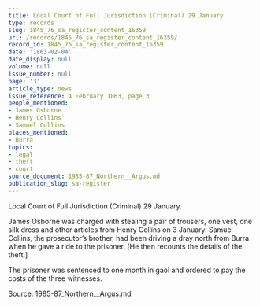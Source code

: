 ```yaml
---
title: Local Court of Full Jurisdiction (Criminal) 29 January.
type: records
slug: 1845_76_sa_register_content_16359
url: /records/1845_76_sa_register_content_16359/
record_id: 1845_76_sa_register_content_16359
date: '1863-02-04'
date_display: null
volume: null
issue_number: null
page: '3'
article_type: news
issue_reference: 4 February 1863, page 3
people_mentioned:
- James Osborne
- Henry Collins
- Samuel Collins
places_mentioned:
- Burra
topics:
- legal
- theft
- court
source_document: 1985-87_Northern__Argus.md
publication_slug: sa-register
---
```


Local Court of Full Jurisdiction (Criminal) 29 January.

James Osborne was charged with stealing a pair of trousers, one vest, one silk dress and other articles from Henry Collins on 3 January.  Samuel Collins, the prosecutor’s brother, had been driving a dray north from Burra when he gave a ride to the prisoner.  [He then recounts the details of the theft.]

The prisoner was sentenced to one month in gaol and ordered to pay the costs of the three witnesses.

Source: [1985-87_Northern__Argus.md](/downloads/markdown/1985-87_Northern__Argus.md)
